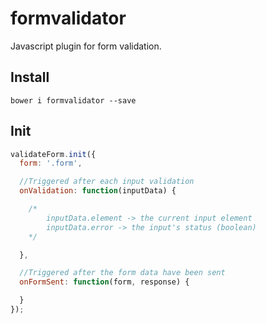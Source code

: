 # formvalidator
Javascript plugin for form validation.

## Install
`bower i formvalidator --save`

## Init
``` js
validateForm.init({
  form: '.form',

  //Triggered after each input validation
  onValidation: function(inputData) {

    /*
        inputData.element -> the current input element
        inputData.error -> the input's status (boolean)
    */

  },

  //Triggered after the form data have been sent
  onFormSent: function(form, response) {

  }
});
```
